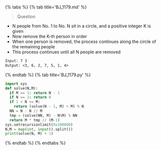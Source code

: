 {% tabs %}
{% tab title='BJ_1179.md' %}

> Question

* N people from No. 1 to No. N sit in a circle, and a positive integer K is given
* Now remove the K-th person in order
* When one person is removed, the process continues along the circle of the remaining people
* This process continues until all N people are removed

```txt
Input: 7 3
Output: <3, 6, 2, 7, 5, 1, 4>
```

{% endtab %}
{% tab title='BJ_1179.py' %}

```py
import sys
def solve(N,M):
  if M == 1: return N - 1
  if N == 1: return 0
  if 1 < N <= M:
    return (solve(N - 1, M) + M) % N
  NN = N - N // M
  tmp = (solve(NN, M) - N%M) % NN
  return M * tmp // (M-1)
sys.setrecursionlimit(0x100000)
N,M = map(int, input().split())
print(solve(N, M) + 1)
```

{% endtab %}
{% endtabs %}
